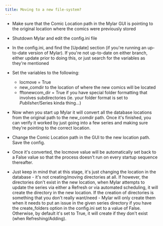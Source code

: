 ```yaml
---
title: Moving to a new file-system?
---
```

- Make sure that the Comic Location path in the Mylar GUI is pointing to the original location where the comics were previously stored
- Shutdown Mylar and edit the config.ini file
- In the config.ini, and find the [Update] section (if you're running an up-to-date version of Mylar). If you're not up-to-date on either branch, either update prior to doing this, or just search for the variables as they're mentioned
- Set the variables to the following:
  - locmove = True
  - new_comdir to the location of where the new comics will be located
  - fftonewcom_dir = True if you have special folder formatting that involves subdirectories (ie. your folder format is set to $Publisher/$Series kinda thing...)
- Now when you start up Mylar it will convert all the database locations from the original path to the new_comdir path. Once it's finished, you can verify it worked by just going into a few series and making sure they're pointing to the correct location.
- Change the Comic Location path in the GUI to the new location path. Save the config.
- Once it's converted, the locmove value will be automatically set back to a False value so that the process doesn't run on every startup sequence thereafter.

- Just keep in mind that at this stage, it's just changing the location in the database - it's not creating/moving directories at all. If however, the directories don't exist in the new location, when Mylar attempts to update the series via either a Refresh or via automated scheduling, it will create the directory in the new location. If the creation of directories is something that you don't really want/need - Mylar will only create them when it needs to put an issue in the given series directory if you have the create_folders option in the config.ini set to a value of False. Otherwise, by default it's set to True, it will create if they don't exist (when Refreshing/Adding).

